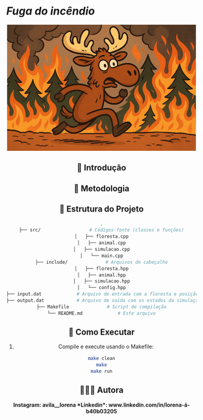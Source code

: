 # _Fuga do incêndio_

<div align="center">
    <img src="./img/foto.jpg">
</div>

<div align="center">
    
## 🫎 Introdução

<p> <p/>


## 📖 Metodologia




## 📁 Estrutura do Projeto

```bash
.
├── src/                  # Códigos-fonte (classes e funções)
│   ├── floresta.cpp
│   ├── animal.cpp
│   ├── simulacao.cpp
│   └── main.cpp
├── include/              # Arquivos de cabeçalho
│   ├── floresta.hpp
│   ├── animal.hpp
│   ├── simulacao.hpp
│   └── config.hpp
├── input.dat             # Arquivo de entrada com a floresta e posição inicial do fogo
├── output.dat            # Arquivo de saída com os estados da simulação
├── Makefile              # Script de compilação
└── README.md             # Este arquivo
```

## 🚀 Como Executar

1. Compile e execute usando o Makefile:

```bash
make clean
make
make run
```

## 👩🏻‍🔬 Autora
<p>
<b>Instagram:<b/> avila__lorena
*Linkedin*: www.linkedin.com/in/lorena-á-b40b03205
</pre>

